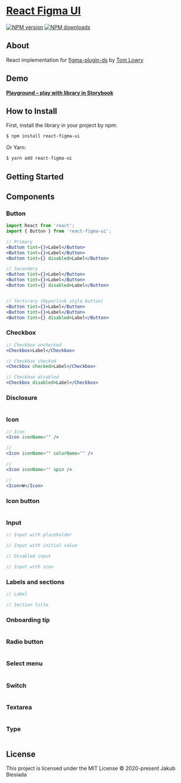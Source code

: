 # [React Figma UI](https://github.com/jb1905/react-figma-ui)

[![NPM version](http://img.shields.io/npm/v/react-figma-ui.svg?style=flat-square)](https://www.npmjs.com/package/react-figma-ui)
[![NPM downloads](http://img.shields.io/npm/dm/react-figma-ui.svg?style=flat-square)](https://www.npmjs.com/package/react-figma-ui)

## About
React implementation for [figma-plugin-ds](https://github.com/thomas-lowry/figma-plugin-ds/) by [Tom Lowry](https://github.com/thomas-lowry/)

## Demo
[**Playground – play with library in Storybook**](https://jb1905.github.io/react-figma-ui/)

## How to Install
First, install the library in your project by npm:
```sh
$ npm install react-figma-ui
```

Or Yarn:
```sh
$ yarn add react-figma-ui
```

## Getting Started


## Components
### Button

```jsx
import React from 'react';
import { Button } from 'react-figma-ui';

// Primary
<Button tint={}>Label</Button>
<Button tint={}>Label</Button>
<Button tint={} disabled>Label</Button>

// Secondary
<Button tint={}>Label</Button>
<Button tint={}>Label</Button>
<Button tint={} disabled>Label</Button>


// Tertirary (Hyperlink style button)
<Button tint={}>Label</Button>
<Button tint={}>Label</Button>
<Button tint={} disabled>Label</Button>
```

### Checkbox

```jsx
// Checkbox unchecked
<Checkbox>Label</Checkbox>

// Checkbox checked
<Checkbox checked>Label</Checkbox>

// Checkbox disabled
<Checkbox disabled>Label</Checkbox>
```

### Disclosure

```jsx

```

### Icon

```jsx
// Icon
<Icon iconName="" />

// 
<Icon iconName="" colorName="" />

// 
<Icon iconName="" spin />

// 
<Icon>W</Icon>
```

### Icon button

```jsx

```

### Input

```jsx
// Input with placeholder

// Input with initial value

// Disabled input

// Input with icon
```

### Labels and sections

```jsx
// Label

// Section title
```

### Onboarding tip

```jsx

```

### Radio button

```jsx

```

### Select menu

```jsx

```

### Switch

```jsx

```

### Textarea

```jsx

```

### Type

```jsx

```

## License
This project is licensed under the MIT License © 2020-present Jakub Biesiada
